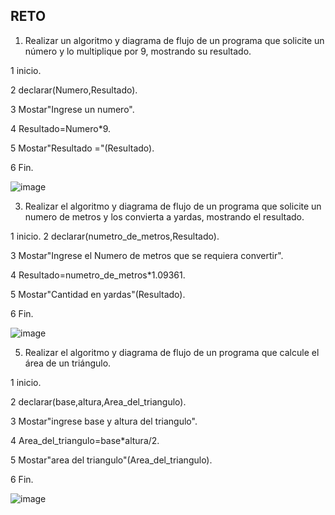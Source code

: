 ## RETO
1. Realizar un algoritmo y diagrama de flujo de un programa que solicite un número y lo multiplique por 9, mostrando su resultado.

 1 inicio.
 
 2 declarar(Numero,Resultado).
 
 3 Mostar"Ingrese un numero".
 
 4 Resultado=Numero*9.
 
 5 Mostar"Resultado ="(Resultado).
 
 6 Fin.
 
![image](https://user-images.githubusercontent.com/101900664/159141187-5b3921f5-894b-4b73-ae64-ce48b8a682a1.png)

3. Realizar el algoritmo y diagrama de flujo de un programa que solicite un numero de metros y los convierta a yardas, mostrando el resultado.
 
 1 inicio.
 2 declarar(numetro_de_metros,Resultado).
 
 3 Mostar"Ingrese el Numero de metros que se requiera convertir".
 
 4 Resultado=numetro_de_metros*1.09361.
 
 5 Mostar"Cantidad en yardas"(Resultado).
 
 6 Fin.

![image](https://user-images.githubusercontent.com/101900664/159141296-cd16d86e-fa18-45a7-b4f4-c5dc3101b7f3.png)


5. Realizar el algoritmo y diagrama de flujo de un programa que calcule el área de un triángulo.

1 inicio.

 2 declarar(base,altura,Area_del_triangulo).
 
 3 Mostar"ingrese base y altura del triangulo".
 
 4 Area_del_triangulo=base*altura/2.
 
 5 Mostar"area del triangulo"(Area_del_triangulo).
 
 6 Fin.
 
![image](https://user-images.githubusercontent.com/101900664/159141196-e9229283-20f4-4d60-b022-fb2f6ffeef3e.png)

